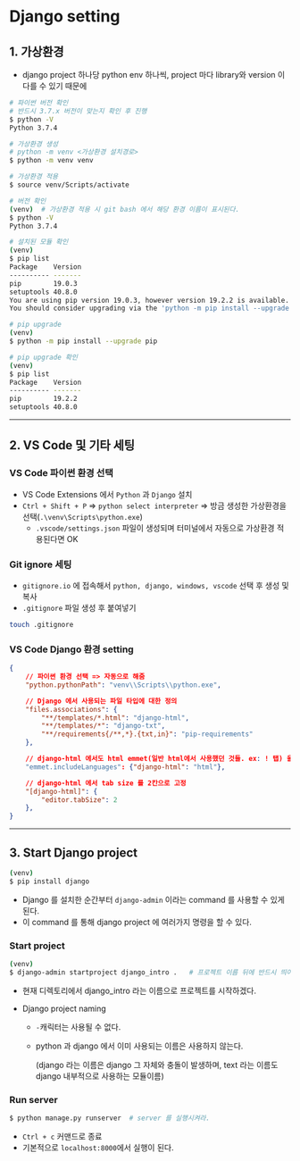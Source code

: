 # Django setting

## 1. 가상환경

- django project 하나당 python env 하나씩, project 마다 library와 version 이 다를 수 있기 때문에

```bash
# 파이썬 버전 확인
# 반드시 3.7.x 버전이 맞는지 확인 후 진행
$ python -V
Python 3.7.4

# 가상환경 생성
# python -m venv <가상환경 설치경로>
$ python -m venv venv

# 가상환경 적용
$ source venv/Scripts/activate

# 버전 확인
(venv)  # 가상환경 적용 시 git bash 에서 해당 환경 이름이 표시된다.
$ python -V
Python 3.7.4

# 설치된 모듈 확인
(venv)
$ pip list
Package    Version
---------- -------
pip        19.0.3
setuptools 40.8.0
You are using pip version 19.0.3, however version 19.2.2 is available.
You should consider upgrading via the 'python -m pip install --upgrade pip' command.

# pip upgrade
(venv)
$ python -m pip install --upgrade pip

# pip upgrade 확인
(venv)
$ pip list
Package    Version
---------- -------
pip        19.2.2
setuptools 40.8.0
```



---

## 2. VS Code 및 기타 세팅

### VS Code 파이썬 환경 선택

- VS Code Extensions 에서 `Python` 과 `Django` 설치  
- `Ctrl + Shift + P` => `python select interpreter` => 방금 생성한 가상환경을 선택(`.\venv\Scripts\python.exe`)  
  - `.vscode/settings.json` 파일이 생성되며 터미널에서 자동으로 가상환경 적용된다면 OK

### Git ignore 세팅

- `gitignore.io` 에 접속해서 `python, django, windows, vscode` 선택 후 생성 및 복사
- `.gitignore` 파일 생성 후 붙여넣기

```bash
touch .gitignore
```

### VS Code Django  환경 setting

```json
{
    // 파이썬 환경 선택 => 자동으로 해줌
    "python.pythonPath": "venv\\Scripts\\python.exe",

    // Django 에서 사용되는 파일 타입에 대한 정의
    "files.associations": {
        "**/templates/*.html": "django-html",
        "**/templates/*": "django-txt",
        "**/requirements{/**,*}.{txt,in}": "pip-requirements"
    },

    // django-html 에서도 html emmet(일반 html에서 사용했던 것들. ex: ! 탭) 을 적용
    "emmet.includeLanguages": {"django-html": "html"},

    // django-html 에서 tab size 를 2칸으로 고정
    "[django-html]": {
        "editor.tabSize": 2
    },
}
```



---

## 3. Start Django project

```bash
(venv)
$ pip install django
```

- Django 를 설치한 순간부터 `django-admin` 이라는 command 를 사용할 수 있게 된다.
- 이 command 를 통해 django project 에 여러가지 명령을 할 수 있다.

### Start project

```bash
(venv)
$ django-admin startproject django_intro .   # 프로젝트 이름 뒤에 반드시 띄어쓰기 후 . 입력
```

- 현재 디렉토리에서 django_intro 라는 이름으로 프로젝트를 시작하겠다.

- Django project naming

  - `-`캐릭터는 사용될 수 없다.

  - python 과 django 에서 이미 사용되는 이름은 사용하지 않는다.

    (django 라는 이름은 django 그 자체와 충돌이 발생하며, text 라는 이름도 django 내부적으로 사용하는 모듈이름)

### Run server

```bash
$ python manage.py runserver  # server 를 실행시켜라.
```

- `Ctrl + c` 커맨드로 종료
- 기본적으로 `localhost:8000`에서 실행이 된다.





























